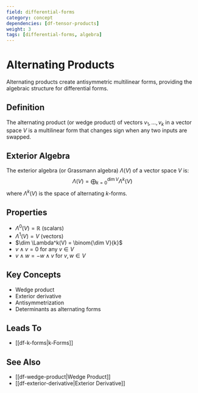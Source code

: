 ```yaml
---
field: differential-forms
category: concept
dependencies: [df-tensor-products]
weight: 3
tags: [differential-forms, algebra]
---
```


# Alternating Products

Alternating products create antisymmetric multilinear forms, providing the algebraic structure for differential forms.

## Definition
The alternating product (or wedge product) of vectors $v_1, \ldots, v_k$ in a vector space $V$ is a multilinear form that changes sign when any two inputs are swapped.

## Exterior Algebra
The exterior algebra (or Grassmann algebra) $\Lambda(V)$ of a vector space $V$ is:
$$\Lambda(V) = \bigoplus_{k=0}^{\dim V} \Lambda^k(V)$$
where $\Lambda^k(V)$ is the space of alternating $k$-forms.

## Properties
- $\Lambda^0(V) = \mathbb{R}$ (scalars)
- $\Lambda^1(V) = V$ (vectors)
- $\dim \Lambda^k(V) = \binom{\dim V}{k}$
- $v \wedge v = 0$ for any $v \in V$
- $v \wedge w = -w \wedge v$ for $v, w \in V$

## Key Concepts
- Wedge product
- Exterior derivative
- Antisymmetrization
- Determinants as alternating forms

## Leads To
- [[df-k-forms|k-Forms]]

## See Also
- [[df-wedge-product|Wedge Product]]
- [[df-exterior-derivative|Exterior Derivative]]